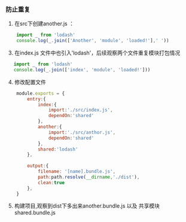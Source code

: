 
###  防止重复
1. 在src下创建another.js ：
```javascript
	import _ from 'lodash'
	console.log(_.join(['Another', 'module', 'loaded!'],' '))
```
3. 在index.js 文件中也引入'lodash'，后续观察两个文件重复模块打包情况
```javascript
   import _ from 'lodash'
   console.log(_.join(['index', 'module', 'loaded!']))
```
4. 修改配置文件
```javascript
	module.exports = {
		entry:{
			index:{
				import:'./src/index.js',
				dependOn:'shared'
			},
			another:{
				import:'./src/anthor.js',
				dependOn:'shared'
			},
			shared:'lodash'
		},
		
		output:{
			filename: '[name].bundle.js',
			path:path.resolve(__dirname,'./dist'),
			clean:true
		},
	}
```
5. 构建项目,观察到dist下多出来another.bundle.js 以及 共享模块 shared.bundle.js